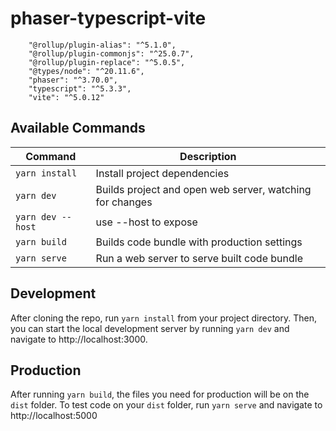 # phaser-typescript-vite
~~~~
    "@rollup/plugin-alias": "^5.1.0",
    "@rollup/plugin-commonjs": "^25.0.7",
    "@rollup/plugin-replace": "^5.0.5",
    "@types/node": "^20.11.6",
    "phaser": "^3.70.0",
    "typescript": "^5.3.3",
    "vite": "^5.0.12"
~~~~

## Available Commands

| Command | Description |
|---------|-------------|
| `yarn install` | Install project dependencies |
| `yarn dev` | Builds project and open web server, watching for changes |
| `yarn dev --host` | use --host to expose |
| `yarn build` | Builds code bundle with production settings  |
| `yarn serve` | Run a web server to serve built code bundle |

## Development

After cloning the repo, run `yarn install` from your project directory. Then, you can start the local development
server by running `yarn dev` and navigate to http://localhost:3000.

## Production

After running `yarn build`, the files you need for production will be on the `dist` folder. To test code on your `dist` folder, run `yarn serve` and navigate to http://localhost:5000